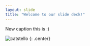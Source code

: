 ```yaml
---
layout: slide
title: "Welcome to our slide deck!"
---
```


New caption this is :)

![catstello](https://octodex.github.com/images/catstello.png)
{: .center}

